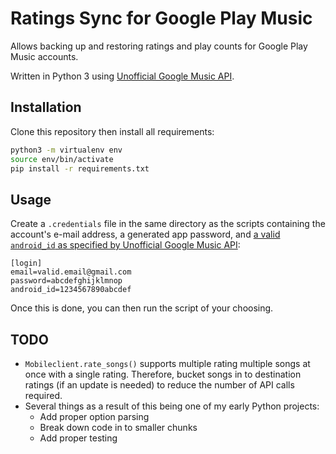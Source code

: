 # Ratings Sync for Google Play Music

Allows backing up and restoring ratings and play counts for Google Play Music accounts.

Written in Python 3 using [Unofficial Google Music API][gmusicapi].

[gmusicapi]: https://github.com/simon-weber/gmusicapi

## Installation

Clone this repository then install all requirements:

```bash
python3 -m virtualenv env
source env/bin/activate
pip install -r requirements.txt
```

## Usage

Create a `.credentials` file in the same directory as the scripts containing the account's e-mail address, a generated app password, and [a valid `android_id` as specified by Unofficial Google Music API][android_id]:

```
[login]
email=valid.email@gmail.com
password=abcdefghijklmnop
android_id=1234567890abcdef
```

Once this is done, you can then run the script of your choosing.

[android_id]: http://unofficial-google-music-api.readthedocs.io/en/latest/reference/mobileclient.html#gmusicapi.clients.Mobileclient.login

## TODO

- `Mobileclient.rate_songs()` supports multiple rating multiple songs at once with a single rating. Therefore, bucket songs in to destination ratings (if an update is needed) to reduce the number of API calls required.
- Several things as a result of this being one of my early Python projects:
    - Add proper option parsing
    - Break down code in to smaller chunks
    - Add proper testing
